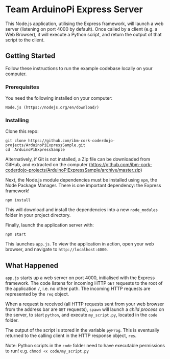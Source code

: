 # Team ArduinoPi Express Server

This Node.js application, utilising the Express framework, will launch a web server (listening on port 4000 by default). Once called by a client (e.g. a Web Browser), it will execute a Python script, and return the output of that script to the client.

## Getting Started

Follow these instructions to run the example codebase locally on your computer.

### Prerequisites

You need the following installed on your computer:

```
Node.js (https://nodejs.org/en/download/)
```

### Installing

Clone this repo:

```
git clone https://github.com/ibm-cork-coderdojo-projects/ArduinoPiExpressSample.git
cd  ArduinoPiExpressSample
```

Alternatively, if Git is not installed, a Zip file can be downloaded from GitHub, and extracted on the  computer (https://github.com/ibm-cork-coderdojo-projects/ArduinoPiExpressSample/archive/master.zip)

Next, the Node.js module dependencies must be installed using `npm`, the Node Package Manager. There is one important dependency: the Express framework!

```
npm install
```

This will download and install the dependencies into a new `node_modules` folder in your project directory.

Finally, launch the application server with:

```
npm start
```

This launches `app.js`. To view the application in action, open your web browser, and navigate to `http://localhost:4000`.

## What Happened

`app.js` starts up a web server on port 4000, initialised with the Express framework. The code listens for incoming HTTP `GET` requests to the root of the application `/`, i.e. no other path. The incoming HTTP requests are represented by the `req` object.

When a request is received (all HTTP requests sent from your web browser from the address bar are `GET` requests), `spawn` will launch a *child process* on the server, to start `python`, and execute `my_script.py`, located in the `code` folder.

The output of the script is stored in the variable `pyProg`. This is eventually returned to the calling client in the HTTP response object, `res`.

Note: Python scripts in the `code` folder need to have executable permissions to run! e.g. `chmod +x code/my_script.py`
